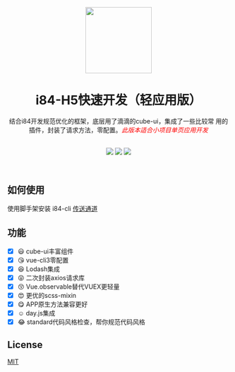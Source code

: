 
<p align="center">
<img src="https://github.com/robin901118/myImg/blob/master/i84-logo.png?raw=true" width="150">
</p>

<h1 align="center">i84-H5快速开发（轻应用版）</h1>

<div align="center">
	结合i84开发规范优化的框架，底层用了滴滴的cube-ui，集成了一些比较常
	用的插件，封装了请求方法，零配置。<em style="color:red">此版本适合小项目单页应用开发</em>
</div>

<br>

<p align="center">
<a href="https://github.com/robin901118/i84ProjectStandard-smart"><img src="https://img.shields.io/badge/Github-i84--ui--smart%201.0.3-green.png"></a> <a href="https://www.npmjs.com/package/i84-cli"><img src="https://img.shields.io/badge/npm-i84--cli%201.0.1-red.svg"></a> <a href="https://github.com/standard/standard/blob/master/docs/README-zhcn.md#is-there-a-readme-badge"><img src="https://img.shields.io/badge/code_style-standard-brightgreen.svg"></a>
</p>

<br>

## 如何使用
使用脚手架安装 i84-cli [传送通道](https://github.com/robin901118/i84-cli)

## 功能
- [x] :smiley: cube-ui丰富组件
- [x] :kissing_heart: vue-cli3零配置
- [x] :satisfied: Lodash集成
- [x] :stuck_out_tongue_closed_eyes: 二次封装axios请求库
- [x] :kissing_closed_eyes: Vue.observable替代VUEX更轻量
- [x] :heart_eyes: 更优的scss-mixin
- [x] :yum: APP原生方法兼容更好
- [x] :relaxed: day.js集成
- [x] :joy: standard代码风格检查，帮你规范代码风格

## License

[MIT](http://opensource.org/licenses/MIT)
